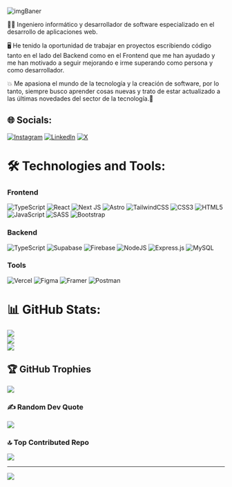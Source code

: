 <!-- ![github-header-image(1)](https://github.com/Juanqxk/Juanqxk/assets/86135476/713fa95e-a4c8-4385-bbd2-a3e7e186d228) -->

###

![imgBaner](https://github.com/user-attachments/assets/0b533614-902b-4117-828f-505d6736ba64)


<!-- # 💫 About Me: -->

🧑‍💻 Ingeniero informático y desarrollador de software especializado en el desarrollo de aplicaciones web.

🖥️ He tenido la oportunidad de trabajar en proyectos escribiendo código tanto en el lado del Backend como en el Frontend que me han ayudado y me han motivado a seguir mejorando e irme superando como persona y como desarrollador.

💥 Me apasiona el mundo de la tecnología y la creación de software, por lo tanto, siempre busco aprender cosas nuevas y trato de estar actualizado a las últimas novedades del sector de la tecnología.🎯

## 🌐 Socials:
[![Instagram](https://img.shields.io/badge/Instagram-%23E4405F.svg?logo=Instagram&logoColor=white)](https://instagram.com/juanncu_) [![LinkedIn](https://img.shields.io/badge/LinkedIn-%230077B5.svg?logo=linkedin&logoColor=white)](https://linkedin.com/in/juanncu) [![X](https://img.shields.io/badge/X-black.svg?logo=X&logoColor=white)](https://x.com/juanncu_) 

# 🛠️ Technologies and Tools:

### Frontend
![TypeScript](https://img.shields.io/badge/typescript-%23007ACC.svg?style=for-the-badge&logo=typescript&logoColor=white) ![React](https://img.shields.io/badge/react-%2320232a.svg?style=for-the-badge&logo=react&logoColor=%2361DAFB) ![Next JS](https://img.shields.io/badge/Next-black?style=for-the-badge&logo=next.js&logoColor=white) ![Astro](https://img.shields.io/badge/astro-%232C2052.svg?style=for-the-badge&logo=astro&logoColor=white) ![TailwindCSS](https://img.shields.io/badge/tailwindcss-%2338B2AC.svg?style=for-the-badge&logo=tailwind-css&logoColor=white) ![CSS3](https://img.shields.io/badge/css3-%231572B6.svg?style=for-the-badge&logo=css3&logoColor=white) ![HTML5](https://img.shields.io/badge/html5-%23E34F26.svg?style=for-the-badge&logo=html5&logoColor=white) ![JavaScript](https://img.shields.io/badge/javascript-%23323330.svg?style=for-the-badge&logo=javascript&logoColor=%23F7DF1E) ![SASS](https://img.shields.io/badge/SASS-hotpink.svg?style=for-the-badge&logo=SASS&logoColor=white) ![Bootstrap](https://img.shields.io/badge/bootstrap-%238511FA.svg?style=for-the-badge&logo=bootstrap&logoColor=white)

### Backend
![TypeScript](https://img.shields.io/badge/typescript-%23007ACC.svg?style=for-the-badge&logo=typescript&logoColor=white) ![Supabase](https://img.shields.io/badge/Supabase-3ECF8E?style=for-the-badge&logo=supabase&logoColor=white) ![Firebase](https://img.shields.io/badge/firebase-a08021?style=for-the-badge&logo=firebase&logoColor=ffcd34) ![NodeJS](https://img.shields.io/badge/node.js-6DA55F?style=for-the-badge&logo=node.js&logoColor=white) ![Express.js](https://img.shields.io/badge/express.js-%23404d59.svg?style=for-the-badge&logo=express&logoColor=%2361DAFB) ![MySQL](https://img.shields.io/badge/mysql-4479A1.svg?style=for-the-badge&logo=mysql&logoColor=white)

### Tools
![Vercel](https://img.shields.io/badge/vercel-%23000000.svg?style=for-the-badge&logo=vercel&logoColor=white) ![Figma](https://img.shields.io/badge/figma-%23F24E1E.svg?style=for-the-badge&logo=figma&logoColor=white) ![Framer](https://img.shields.io/badge/Framer-black?style=for-the-badge&logo=framer&logoColor=blue) ![Postman](https://img.shields.io/badge/Postman-FF6C37?style=for-the-badge&logo=postman&logoColor=white)

# 📊 GitHub Stats:
![](https://github-readme-stats.vercel.app/api?username=antoniocauich&theme=gotham&hide_border=false&include_all_commits=false&count_private=false)<br/>
![](https://github-readme-streak-stats.herokuapp.com/?user=antoniocauich&theme=gotham&hide_border=false)<br/>
![](https://github-readme-stats.vercel.app/api/top-langs/?username=antoniocauich&theme=gotham&hide_border=false&include_all_commits=false&count_private=false&layout=compact)

## 🏆 GitHub Trophies
![](https://github-profile-trophy.vercel.app/?username=antoniocauich&theme=tokyonight&no-frame=false&no-bg=true&margin-w=4)

### ✍️ Random Dev Quote
![](https://quotes-github-readme.vercel.app/api?type=horizontal&theme=dark)

### 🔝 Top Contributed Repo
![](https://github-contributor-stats.vercel.app/api?username=antoniocauich&limit=5&theme=dark&combine_all_yearly_contributions=true)

---
[![](https://visitcount.itsvg.in/api?id=antoniocauich&icon=0&color=1)](https://visitcount.itsvg.in)

<!-- Proudly created with GPRM ( https://gprm.itsvg.in ) -->

